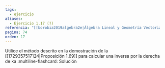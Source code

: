 ```yaml
---
tags:
  - ejercicio
aliases:
  - Ejercicio 1.17 (?)
referencia: "[[borobia2019algebra2e|Álgebra Lineal y Geometría Vectorial (2a ed)]]"
pagina: 74
orden: 17
---
```

Utilice el método descrito en la demostración de la [[1729357517124|Proposición 1.69]] para calcular una inversa por la derecha de ka
:multiline-flashcard:
Solución
